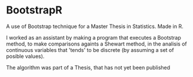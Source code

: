 # BootstrapR

A use of Bootstrap technique for a Master Thesis in Statistics. Made in R.

I worked as an assistant by making a program that executes a Bootstrap method, to make comparisons againts a Shewart method, in the analisis of continuous variables that 'tends' to be discrete (by assuming a set of posible values).

The algorithm was part of a Thesis, that has not yet been published
